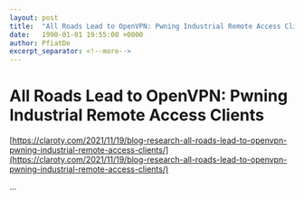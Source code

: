 ```yaml
---
layout: post
title:  "All Roads Lead to OpenVPN: Pwning Industrial Remote Access Clients"
date:   1990-01-01 19:55:00 +0000
author: PfiatDe
excerpt_separator: <!--more-->
---
```


# All Roads Lead to OpenVPN: Pwning Industrial Remote Access Clients
[https://claroty.com/2021/11/19/blog-research-all-roads-lead-to-openvpn-pwning-industrial-remote-access-clients/](https://claroty.com/2021/11/19/blog-research-all-roads-lead-to-openvpn-pwning-industrial-remote-access-clients/)

...
<!--more-->
